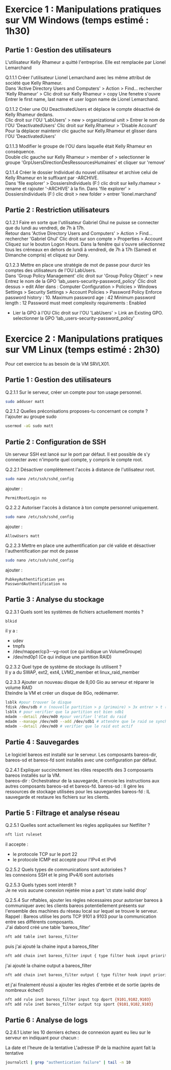 # Exercice 1 : Manipulations pratiques sur VM Windows (temps estimé : 1h30)

## Partie 1 : Gestion des utilisateurs
L'utilisateur Kelly Rhameur a quitté l'entreprise.
Elle est remplacée par Lionel Lemarchand

Q.1.1.1 Créer l'utilisateur Lionel Lemarchand avec les même attribut de société que Kelly Rhameur.  
Dans 'Active Directory Users and Computers' > Action > Find... rechercher 'Kelly Rhameur' > Clic droit sur Kelly Rhameur > copy
Une fenetre s'ouvre
Entrer le first name, last name et user logon name de Lionel Lemarchand.

Q.1.1.2 Créer une OU DeactivatedUsers et déplace le compte désactivé de Kelly Rhameur dedans.  
Clic droit sur l'OU 'LabUsers' > new > organizational unit > Entrer le nom de l'OU 'DeactivatedUsers'
Clic droit sur Kelly.Rhameur > 'Disable Account'
Pour la déplacer maintenir clic gauche sur Kelly.Rhameur et glisser dans l'OU 'DeactivatedUsers'

Q.1.1.3 Modifier le groupe de l'OU dans laquelle était Kelly Rhameur en conséquence.  
Double clic gauche sur Kelly Rhameur > member of > selectionner le groupe 'GrpUsersDirectionDesRessourcesHumaines' et cliquer sur 'remove'

Q.1.1.4 Créer le dossier Individuel du nouvel utilisateur et archive celui de Kelly Rhameur en le suffixant par -ARCHIVE.  
Dans 'file explorer' > DossiersIndividuels (F:) clic droit sur kelly.rhameur > rename et rajouter '-ARCHIVE' à la fin.
Dans 'file explorer' > DossiersIndividuels (F:) clic droit > new folder > entrer 'lionel.marchand'

## Partie 2 : Restriction utilisateurs
Q.1.2.1 Faire en sorte que l'utilisateur Gabriel Ghul ne puisse se connecter que du lundi au vendredi, de 7h à 17h.  
Retour dans 'Active Directory Users and Computers' > Action > Find... rechercher 'Gabriel Ghul'
Clic droit sur son compte > Properties > Account
Cliquez sur le bouton Logon Hours.
Dans la fenêtre qui s'ouvre sélectionnez tous les créneaux en dehors de lundi à vendredi, de 7h à 17h (Samedi et Dimanche compris) et cliquez sur Deny.

Q.1.2.3 Mettre en place une stratégie de mot de passe pour durcir les comptes des utilisateurs de l'OU LabUsers.  
Dans 'Group Policy Management' clic droit sur 'Group Policy Object' > new
Entrez le nom de la GPO 'lab_users-security-password_policy'
Clic droit dessus > edit
Aller dans : Computer Configuration > Policies > Windows Settings > Security Settings > Account Policies > Password Policy
Enforce password history : 10.
Maximum password age : 42
Minimum password length : 12
Password must meet complexity requirements : Enabled
- Lier la GPO à l'OU
Clic droit sur l'OU 'LabUsers' > Link an Existing GPO. selectionner la GPO 'lab_users-security-password_policy'

# Exercice 2 : Manipulations pratiques sur VM Linux (temps estimé : 2h30)
Pour cet exercice tu as besoin de la VM SRVLX01.

## Partie 1 : Gestion des utilisateurs
Q.2.1.1 Sur le serveur, créer un compte pour ton usage personnel.  
```bash
sudo adduser matt
```

Q.2.1.2 Quelles préconisations proposes-tu concernant ce compte ?  
l'ajouter au groupe sudo
```bash
usermod -aG sudo matt
```

## Partie 2 : Configuration de SSH
Un serveur SSH est lancé sur le port par défaut.
Il est possible de s'y connecter avec n'importe quel compte, y compris le compte root.

Q.2.2.1 Désactiver complètement l'accès à distance de l'utilisateur root.  
```bash
sudo nano /etc/ssh/sshd_config
```
ajouter :
```
PermitRootLogin no
```

Q.2.2.2 Autoriser l'accès à distance à ton compte personnel uniquement.  
```bash
sudo nano /etc/ssh/sshd_config
```
ajouter :
```
AllowUsers matt
```

Q.2.2.3 Mettre en place une authentification par clé valide et désactiver l'authentification par mot de passe  
```bash
sudo nano /etc/ssh/sshd_config
```
ajouter :
```
PubkeyAuthentification yes
PasswordAuthentification no
```


## Partie 3 : Analyse du stockage
Q.2.3.1 Quels sont les systèmes de fichiers actuellement montés ?  
```bash
blkid
```
il y a :
- udev
- tmpfs
- /dev/mapper/cp3--vg-root (ce qui indique un VolumeGroupe)
- /dev/md0p1 (Ce qui indique une partition RAID)

Q.2.3.2 Quel type de système de stockage ils utilisent ?  
Il y a du SWAP, ext2, ext4, LVM2_member et linux_raid_member

Q.2.3.3 Ajouter un nouveau disque de 8,00 Gio au serveur et réparer le volume RAID  
Eteindre la VM et créer un disque de 8Go, redémarrer.
```bash
lsblk #pour trouver le disque
fdisk /dev/sdb # n (nouvelle partition > p (primaire) > 3x entrer > t (type de partition) > fd (LinuxRaid) > w (ecrire la partition))
lsblk # pour verifier que la partition est bien sdb1
mdadm --detail /dev/md0 #pour verifier l'état du raid
mdadm --manage /dev/md0 --add /dev/sdb1 # attendre que le raid se synchronise
mdadm --detail /dev/md0 # verifier que le raid est actif
```

## Partie 4 : Sauvegardes
Le logiciel bareos est installé sur le serveur.
Les composants bareos-dir, bareos-sd et bareos-fd sont installés avec une configuration par défaut.

Q.2.4.1 Expliquer succinctement les rôles respectifs des 3 composants bareos installés sur la VM.  
bareos-dir : Orchestrateur de la sauvegarde, il envoie les instructions aux autres composants bareos-sd et bareos-fd.
bareos-sd : Il gère les ressources de stockage utilisées pour les sauvegardes
bareos-fd : IL sauvegarde et restaure les fichiers sur les clients.


## Partie 5 : Filtrage et analyse réseau
Q.2.5.1 Quelles sont actuellement les règles appliquées sur Netfilter ?  
```bash
nft list ruleset
```
il accepte : 
- le protocole TCP sur le port 22
- le protocole ICMP est accepté pour l'IPv4 et IPv6

Q.2.5.2 Quels types de communications sont autorisées ?  
les connexions SSH et le ping IPv4/6 sont autorisés

Q.2.5.3 Quels types sont interdit ?  
Je ne vois aucune conexion rejetée mise a part 'ct state ivalid drop'

Q.2.5.4 Sur nftables, ajouter les règles nécessaires pour autoriser bareos à communiquer avec les clients bareos potentiellement présents sur l'ensemble des machines du réseau local sur lequel se trouve le serveur.  
Rappel : Bareos utilise les ports TCP 9101 à 9103 pour la communication entre ses différents composants.  
J'ai dabord créé une table 'bareos_filter'
```bash
nft add table inet bareos_filter
```
puis j'ai ajouté la chaine input a bareos_filter
```bash
nft add chain inet bareos_filter input { type filter hook input priority 0\; }
```
j'ai ajouté la chaine output a bareos_filter
```bash
nft add chain inet bareos_filter output { type filter hook input priority 0\; }
```
et j'ai finalement réussi a ajouter les règles d'entrée et de sortie (après de nombreux échec!)
```bash
nft add rule inet bareos_filter input tcp dport {9101,9102,9103}
nft add rule inet bareos_filter output tcp sport {9101,9102,9103}
```
## Partie 6 : Analyse de logs
Q.2.6.1 Lister les 10 derniers échecs de connexion ayant eu lieu sur le serveur en indiquant pour chacun :

La date et l'heure de la tentative
L'adresse IP de la machine ayant fait la tentative
```bash
journalctl | grep "authentication failure" | tail -n 10
```
